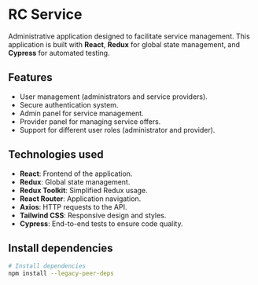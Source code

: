# RC Service

Administrative application designed to facilitate service management. This application is built with **React**, **Redux** for global state management, and **Cypress** for automated testing.

## Features

- User management (administrators and service providers).
- Secure authentication system.
- Admin panel for service management.
- Provider panel for managing service offers.
- Support for different user roles (administrator and provider).

## Technologies used

- **React**: Frontend of the application.
- **Redux**: Global state management.
- **Redux Toolkit**: Simplified Redux usage.
- **React Router**: Application navigation.
- **Axios**: HTTP requests to the API.
- **Tailwind CSS**: Responsive design and styles.
- **Cypress**: End-to-end tests to ensure code quality.

## Install dependencies

```bash
# Install dependencies
npm install --legacy-peer-deps
```
